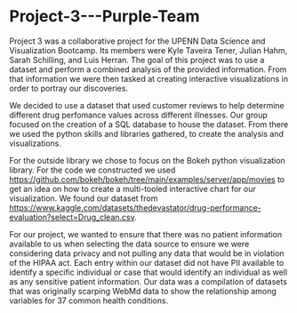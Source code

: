 # Project-3---Purple-Team

Project 3 was a collaborative project for the UPENN Data Science and Visualization Bootcamp.  Its members were Kyle Taveira Tener, Julian Hahm, Sarah Schilling, and Luis Herran.  The goal of this project was to use a dataset and perform a combined analysis of the provided information.  From that information we were then tasked at creating interactive visualizations in order to portray our discoveries.  

We decided to use a dataset that used customer reviews to help determine different drug perfomance values across different illnesses. Our group focused on the creation of a SQL database to house the dataset.  From there we used the python skills and libraries gathered, to create the analysis and visualizations. 


For the outside library we chose to focus on the Bokeh python visualization library.  For the code we constructed we used https://github.com/bokeh/bokeh/tree/main/examples/server/app/movies to get an idea on how to create a multi-tooled interactive chart for our visualization.  We found our dataset from https://www.kaggle.com/datasets/thedevastator/drug-performance-evaluation?select=Drug_clean.csv.

For our project, we wanted to ensure that there was no patient information available to us when selecting the data source to ensure we were considering data privacy and not pulling any data that would be in violation of the HIPAA act.  Each entry within our dataset did not have PII available to identify a specific individual or case that would identify an individual as well as any sensitive patient information.  Our data was a compilation of datasets that was originally scarping WebMd data to show the relationship among variables for 37 common health conditions.
